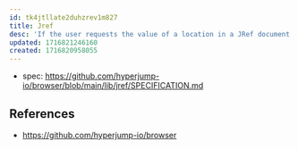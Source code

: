 ```yaml
---
id: tk4jtllate2duhzrev1m827
title: Jref
desc: 'If the user requests the value of a location in a JRef document that has type "reference", implementations are expected to follow the reference and present the user with the resulting value.'
updated: 1716821246160
created: 1716820958055
---
```


- spec: https://github.com/hyperjump-io/browser/blob/main/lib/jref/SPECIFICATION.md

## References

- https://github.com/hyperjump-io/browser